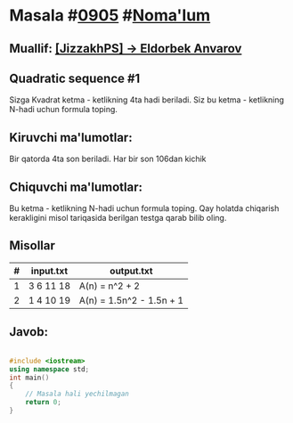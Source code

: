
<h1>Masala #<a href="https://robocontest.uz/tasks/0905">0905</a> #<a href="https://robocontest.uz/tasks?category=1">Noma'lum</a></h1>
<h2> Muallif: <a href="https://robocontest.uz/profile/classy_blog">[JizzakhPS] -> Eldorbek Anvarov</a></h2>
<h2>Quadratic sequence #1</h2>
<p>Sizga Kvadrat ketma - ketlikning 4ta hadi beriladi. Siz bu ketma - ketlikning N-hadi uchun formula toping.</p>
<h2>Kiruvchi ma'lumotlar:</h2>
<p>Bir qatorda 4ta son beriladi. Har bir son 106dan kichik</p>
<h2>Chiquvchi ma'lumotlar:</h2>
<p>Bu ketma - ketlikning N-hadi uchun formula toping. Qay holatda chiqarish kerakligini misol tariqasida berilgan testga qarab bilib oling.</p>
<h2>Misollar</h2>
<table>
    <thead>
        <tr>
            <th>#</th>
            <th>input.txt</th>
            <th>output.txt</th>
        </tr>
    </thead>
    <tbody>
            <tr>
                <td>1</td>
                <td>3 6 11 18</td>
                <td>A(n) = n^2 + 2</td>
            </tr>
            <tr>
                <td>2</td>
                <td>1 4 10 19</td>
                <td>A(n) = 1.5n^2 - 1.5n + 1</td>
            </tr>
    </tbody>
    </table>
    
<h2>Javob:</h2>

######
```cpp
#include <iostream>
using namespace std;
int main()
{
    // Masala hali yechilmagan
    return 0;
}
```
